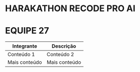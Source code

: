 # HARAKATHON RECODE PRO AI
# EQUIPE 27



| Integrante     | Descrição     |
|----------------|----------------|
| Conteúdo 1     | Conteúdo 2     |
| Mais conteúdo  | Mais conteúdo  |


